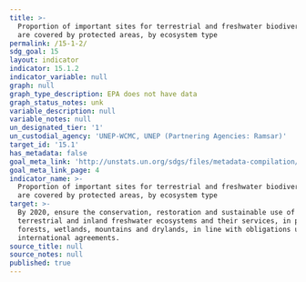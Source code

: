 ```yaml
---
title: >-
  Proportion of important sites for terrestrial and freshwater biodiversity that
  are covered by protected areas, by ecosystem type
permalink: /15-1-2/
sdg_goal: 15
layout: indicator
indicator: 15.1.2
indicator_variable: null
graph: null
graph_type_description: EPA does not have data
graph_status_notes: unk
variable_description: null
variable_notes: null
un_designated_tier: '1'
un_custodial_agency: 'UNEP-WCMC, UNEP (Partnering Agencies: Ramsar)'
target_id: '15.1'
has_metadata: false
goal_meta_link: 'http://unstats.un.org/sdgs/files/metadata-compilation/Metadata-Goal-15.pdf'
goal_meta_link_page: 4
indicator_name: >-
  Proportion of important sites for terrestrial and freshwater biodiversity that
  are covered by protected areas, by ecosystem type
target: >-
  By 2020, ensure the conservation, restoration and sustainable use of
  terrestrial and inland freshwater ecosystems and their services, in particular
  forests, wetlands, mountains and drylands, in line with obligations under
  international agreements.
source_title: null
source_notes: null
published: true
---
```

